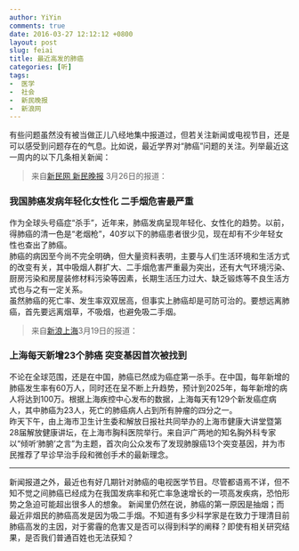 ```yaml
---
author: YiYin
comments: true
date: 2016-03-27 12:12:12 +0800
layout: post
slug: feiai
title: 最近高发的肺癌
categories: [听]
tags:
-  医学
-  社会
-  新民晚报
-  新浪网
---
```

<div class="readreview">
有些问题虽然没有被当做正儿八经地集中报道过，但若关注新闻或电视节目，还是可以感受到问题存在的气息。比如说，最近学界对“肺癌”问题的关注。列举最近这一周内的以下几条相关新闻：
</div>

<div class="quote"> <blockquote>
    	来自<a href="http://shanghai.xinmin.cn/msrx/2016/03/26/29731155.html">新民网 新民晚报</a> 3月26日的报道：
    </blockquote>
</div>

### 我国肺癌发病年轻化女性化 二手烟危害最严重

作为全球头号癌症“杀手”，近年来，肺癌发病呈现年轻化、女性化的趋势。以前，得肺癌的清一色是“老烟枪”，40岁以下的肺癌患者很少见，现在却有不少年轻女性也查出了肺癌。   
肺癌的病因至今尚不完全明确，但大量资料表明，主要与人们生活环境和生活方式的改变有关，其中吸烟人群扩大、二手烟危害严重最为突出，还有大气环境污染、厨房污染和房屋装修材料污染等因素，长期生活压力过大、缺乏锻炼等不良生活方式也与之有一定关系。   
虽然肺癌的死亡率、发生率双双居高，但事实上肺癌却是可防可治的。要想远离肺癌，首先要远离烟草，不吸烟，也避免吸二手烟。

<div class="quote"> <blockquote>
    	来自<a href="http://sh.sina.com.cn/news/k/2016-03-19/detail-ifxqnskh0984412.shtml?from=sh_ydph">新浪上海</a>3月19日的报道：
    </blockquote>
</div>

### 上海每天新增23个肺癌 突变基因首次被找到

不论在全球范围，还是在中国，肺癌已然成为癌症第一杀手。在中国，每年新增的肺癌发生率有60万人，同时还在呈不断上升趋势，预计到2025年，每年新增的病人将达到100万。根据上海疾控中心发布的数据，上海每天有129个新发癌症病人，其中肺癌为23人，死亡的肺癌病人占到所有肿瘤的四分之一。     
昨天下午，由上海市卫生计生委和解放日报社共同举办的上海市健康大讲堂暨第28届解放健康讲坛，在上海市胸科医院举行。来自沪广两地的知名胸外科专家以“倾听‘肺腑’之言”为主题，首次向公众发布了发现肺腺癌13个突变基因，并为市民推荐了早诊早治手段和微创手术的最新理念。

<hr/>
<div class="commentsonquote">
<div class="yiyin">
新闻报道之外，最近也有好几期针对肺癌的电视医学节目。尽管都语焉不详，但不知不觉之间肺癌已经成为在我国发病率和死亡率急速增长的一项高发疾病，恐怕形势之急迫可能超出很多人的想象。     
新闻里仍然在说，肺癌的第一原因是抽烟；而最近非烟民的肺癌高发是因为吸二手烟。不知道有多少科学家是在致力于理清目前肺癌高发的主因，对于雾霾的危害又是否可以得到科学的阐释？即使有相关研究结果，是否我们普通百姓也无法获知？
</div>
</div>

